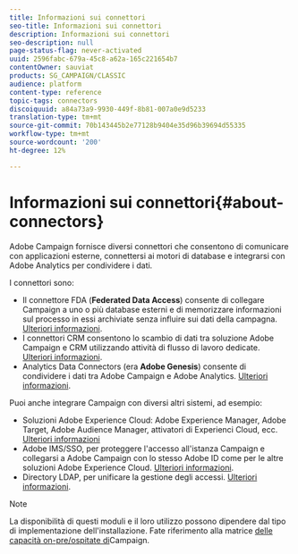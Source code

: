 ```yaml
---
title: Informazioni sui connettori
seo-title: Informazioni sui connettori
description: Informazioni sui connettori
seo-description: null
page-status-flag: never-activated
uuid: 2596fabc-679a-45c8-a62a-165c221654b7
contentOwner: sauviat
products: SG_CAMPAIGN/CLASSIC
audience: platform
content-type: reference
topic-tags: connectors
discoiquuid: a84a73a9-9930-449f-8b81-007a0e9d5233
translation-type: tm+mt
source-git-commit: 70b143445b2e77128b9404e35d96b39694d55335
workflow-type: tm+mt
source-wordcount: '200'
ht-degree: 12%

---
```



# Informazioni sui connettori{#about-connectors}

 Adobe Campaign fornisce diversi connettori che consentono di comunicare con applicazioni esterne, connettersi ai motori di database e integrarsi con  Adobe Analytics per condividere i dati.

I connettori sono:

* Il connettore FDA (**Federated Data Access**) consente di collegare Campaign a uno o più database esterni e di memorizzare informazioni sul processo in essi archiviate senza influire sui dati della campagna. [Ulteriori informazioni](../../platform/using/about-fda.md).
* I connettori CRM consentono lo scambio di dati tra  soluzione Adobe Campaign e CRM utilizzando attività di flusso di lavoro dedicate. [Ulteriori informazioni](../../platform/using/crm-connectors.md).
* Analytics Data Connectors (era **Adobe Genesis**) consente di condividere i dati tra  Adobe Campaign e  Adobe Analytics. [Ulteriori informazioni](../../platform/using/adobe-analytics-data-connector.md).

Puoi anche integrare Campaign con diversi altri sistemi, ad esempio:

* Soluzioni Adobe Experience Cloud: Adobe Experience Manager,  Adobe Target, Adobe Audience Manager,  attivatori di Experienci Cloud, ecc. [Ulteriori informazioni](../../integrations/using/about-campaign-integrations.md)
*  Adobe IMS/SSO, per proteggere l&#39;accesso all&#39;istanza Campaign e collegarsi a  Adobe Campaign con lo stesso Adobe ID  come per le altre soluzioni Adobe Experience Cloud. [Ulteriori informazioni](../../integrations/using/about-adobe-id.md).
* Directory LDAP, per unificare la gestione degli accessi. [Ulteriori informazioni](../../installation/using/connecting-through-ldap.md).

>[!NOTE]
>
>La disponibilità di questi moduli e il loro utilizzo possono dipendere dal tipo di implementazione dell&#39;installazione. Fate riferimento alla matrice [delle capacità on-pre/ospitate di](https://helpx.adobe.com/it/campaign/kb/acc-on-prem-vs-hosted.html)Campaign.

